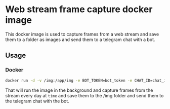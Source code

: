 # Web stream frame capture docker image

This docker image is used to capture frames from a web stream and save them to a folder as images and send them to a telegram chat with a bot.

## Usage

### Docker

```bash
docker run -d -v /img:/app/img -e BOT_TOKEN=bot_token -e CHAT_ID=chat_id -e STREAM_URL=url -e CAPTURE_TIME=time image_name
```
That will run the image in the background and capture frames from the stream every day at `time` and save them to the /img folder and send them to the telegram chat with the bot.